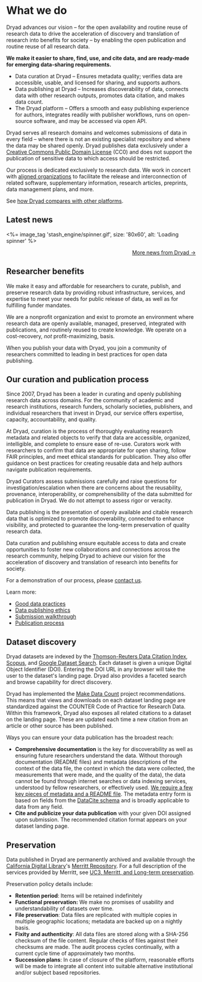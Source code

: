 # What we do

Dryad advances our vision – for the open availability and routine reuse of research data to drive the acceleration of discovery and translation of research into benefits for society – by enabling the open publication and routine reuse of all research data. 

**We make it easier to share, find, use, and cite data, and are ready-made for emerging data-sharing requirements.**

* Data curation at Dryad – Ensures metadata quality; verifies data are accessible, usable, and licensed for sharing, and supports authors.
* Data publishing at Dryad – Increases discoverability of data, connects data with other research outputs, promotes data citation, and makes data count.
* The Dryad platform – Offers a smooth and easy publishing experience for authors, integrates readily with publisher workflows, runs on open-source software, and may be accessed via open API.

Dryad serves all research domains and welcomes submissions of data in every field – where there is not an existing specialist repository and where the data may be shared openly. Dryad publishes data exclusively under a [Creative Commons Public Domain License](https://creativecommons.org/share-your-work/public-domain/cc0/) (CC0) and does not support the publication of sensitive data to which access should be restricted.

Our process is dedicated exclusively to research data. We work in concert with [aligned organizations](/stash/about#collaborations) to facilitate the release and interconnection of related software, supplementary information, research articles, preprints, data management plans, and more.

See [how Dryad compares with other platforms](https://doi.org/10.5281/zenodo.7946938).

## Latest news

<div id="blog-latest-posts" data-count="3">
  <%= image_tag 'stash_engine/spinner.gif', size: '80x60', alt: 'Loading spinner' %>
</div>
<p style="text-align:right"><a href="https://blog.datadryad.org">More news from Dryad →</a></p>

## Researcher benefits

We make it easy and affordable for researchers to curate, publish, and preserve research data by providing robust infrastructure, services, and expertise to meet your needs for public release of data, as well as for fulfilling funder mandates.

We are a nonprofit organization and exist to promote an environment where research data are openly available, managed, preserved, integrated with publications, and routinely reused to create knowledge. We operate on a cost-recovery, *not* profit-maximizing, basis.

When you publish your data with Dryad, you join a community of researchers committed to leading in best practices for open data publishing. 

## Our curation and publication process

Since 2007, Dryad has been a leader in curating and openly publishing research data across domains. For the community of academic and research institutions, research funders, scholarly societies, publishers, and individual researchers that invest in Dryad, our service offers expertise, capacity, accountability, and quality.

At Dryad, curation is the process of thoroughly evaluating research metadata and related objects to verify that data are accessible, organized, intelligible, and complete to ensure ease of re-use. Curators work with researchers to confirm that data are appropriate for open sharing, follow FAIR principles, and meet ethical standards for publication. They also offer guidance on best practices for creating reusable data and help authors navigate publication requirements.

Dryad Curators assess submissions carefully and raise questions for investigation/escalation when there are concerns about the reusability, provenance, interoperability, or comprehensibility of the data submitted for publication in Dryad. We do not attempt to assess rigor or veracity.

Data publishing is the presentation of openly available and citable research data that is optimized to promote discoverability, connected to enhance visibility, and protected to guarantee the long-term preservation of quality research data.

Data curation and publishing ensure equitable access to data and create opportunities to foster new collaborations and connections across the research community, helping Dryad to achieve our vision for the acceleration of discovery and translation of research into benefits for society.

For a demonstration of our process, please [contact us](/stash/interested).

Learn more:

* [Good data practices](/stash/best_practices)
* [Data publishing ethics](/stash/ethics)
* [Submission walkthrough](/stash/submission_process)
* [Publication process](/stash/process)


## Dataset discovery

Dryad datasets are indexed by the [Thomson-Reuters Data Citation Index](http://wokinfo.com/products_tools/multidisciplinary/dci/about/), [Scopus](http://www.elsevier.com/online-tools/scopus), and [Google Dataset Search](https://toolbox.google.com/datasetsearch). Each dataset is given a unique Digital Object Identifier (DOI). Entering the DOI URL in any browser will take the user to the dataset's landing page. Dryad also provides a faceted search and browse capability for direct discovery.

Dryad has implemented the [Make Data Count](https://makedatacount.org) project recommendations. This means that views and downloads on each dataset landing page are standardized against the COUNTER Code of Practice for Research Data. Within this framework, Dryad also exposes all related citations to a dataset on the landing page. These are updated each time a new citation from an article or other source has been published.

Ways you can ensure your data publication has the broadest reach:

* **Comprehensive documentation** is the key for discoverability as well as ensuring future researchers understand the data. Without thorough documentation (README files) and metadata (descriptions of the context of the data file, the context in which the data were collected, the measurements that were made, and the quality of the data), the data cannot be found through internet searches or data indexing services, understood by fellow researchers, or effectively used. [We require a few key pieces of metadata and a README file](/stash/requirements). The metadata entry form is based on fields from the [DataCite schema](http://schema.datacite.org/meta/kernel-3/index.html) and is broadly applicable to data from any field.
* **Cite and publicize your data publication** with your given DOI assigned upon submission. The recommended citation format appears on your dataset landing page.


## Preservation

Data published in Dryad are permanently archived and available through the [California Digital Library](http://cdlib.org/)'s [Merritt Repository](https://merritt.cdlib.org/). For a full description of the services provided by Merritt, see <a href="https://merritt.cdlib.org/d/ark%3A%2F13030%2Fm52f7p63/2/producer%2FUC3-Merritt-preservation-latest.pdf">UC3, Merritt, and Long-term preservation<span class="pdfIcon" role="img" aria-label=" (PDF)"/></a>.

Preservation policy details include:

* **Retention period**: Items will be retained indefinitely
* **Functional preservation:** We make no promises of usability and understandability of datasets over time.
* **File preservation**: Data files are replicated with multiple copies in multiple geographic locations; metadata are backed up on a nightly basis.
* **Fixity and authenticity**: All data files are stored along with a SHA-256 checksum of the file content. Regular checks of files against their checksums are made. The audit process cycles continually, with a current cycle time of approximately two months.
* **Succession plans**: In case of closure of the platform, reasonable efforts will be made to integrate all content into suitable alternative institutional and/or subject based repositories.